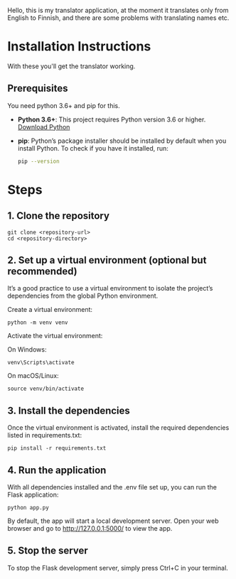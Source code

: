 Hello, this is my translator application, at the moment it translates only from English to Finnish, and there are some problems with translating names etc. 

# Installation Instructions #

With these you'll get the translator working.

## Prerequisites ##

You need python 3.6+ and pip for this.

- **Python 3.6+**: This project requires Python version 3.6 or higher.  
  [Download Python](https://www.python.org/downloads/)

- **pip**: Python’s package installer should be installed by default when you install Python. To check if you have it installed, run:
  ```bash
  pip --version

# Steps
## 1. Clone the repository

    git clone <repository-url>
    cd <repository-directory>

## 2. Set up a virtual environment (optional but recommended)

It’s a good practice to use a virtual environment to isolate the project’s dependencies from the global Python environment.

Create a virtual environment:

    python -m venv venv

Activate the virtual environment:

On Windows:

    venv\Scripts\activate

On macOS/Linux:

    source venv/bin/activate

## 3. Install the dependencies

Once the virtual environment is activated, install the required dependencies listed in requirements.txt:

    pip install -r requirements.txt


## 4. Run the application

With all dependencies installed and the .env file set up, you can run the Flask application:

    python app.py

By default, the app will start a local development server. Open your web browser and go to http://127.0.0.1:5000/ to view the app.
## 5. Stop the server

To stop the Flask development server, simply press Ctrl+C in your terminal.
